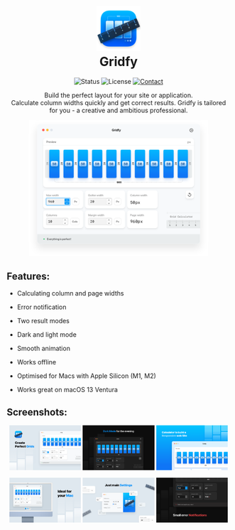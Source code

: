 <h1 align="center">
  <img src="Gridfy/Assets.xcassets/Icons/AppIcon.appiconset/Icon-512.png" width="20%"><br/>Gridfy
</h1>
<p align="center">
    <img alt="Status" src="https://img.shields.io/badge/status-active-brightgreen.svg?logo=git">
    <img alt="License" src="https://img.shields.io/badge/license-mit-brightgreen.svg?logo=open-source-initiative">
    <a href="https://twitter.com/slllava_design">
    <img alt="Contact" src="https://img.shields.io/badge/contact-@Slllava-blue.svg?logo=twitter&style=social">
    </a>
</p>

<p align="center">
Build the perfect layout for your site or application.<br/>
Calculate column widths quickly and get correct results. Gridfy is tailored for you - a creative and ambitious professional.
</p>
<p align="center">
    <img src="media/src-head.png" width="80%">
</p>

## Features:

- Calculating column and page widths

- Error notification

- Two result modes

- Dark and light mode

- Smooth animation

- Works offline

- Optimised for Macs with Apple Silicon (M1, M2)

- Works great on macOS 13 Ventura

## Screenshots:

<p float="left" align="center">
    <img src="media/pr-01.png" width="32%" />
    <img src="media/pr-02.png" width="32%" />
    <img src="media/pr-03.png" width="32%" />
</p>
<p float="left" align="center">
    <img src="media/pr-04.png" width="32%" />
    <img src="media/pr-05.png" width="32%" />
    <img src="media/pr-06.png" width="32%" />
</p>